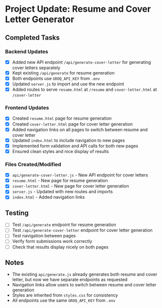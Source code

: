 # Project Update: Resume and Cover Letter Generator

## Completed Tasks

### Backend Updates
- [x] Added new API endpoint `/api/generate-cover-letter` for generating cover letters separately
- [x] Kept existing `/api/generate` for resume generation
- [x] Both endpoints use `GROQ_API_KEY` from `.env`
- [x] Updated `server.js` to import and use the new endpoint
- [x] Added routes to serve `resume.html` at `/resume` and `cover-letter.html` at `/cover-letter`

### Frontend Updates
- [x] Created `resume.html` page for resume generation
- [x] Created `cover-letter.html` page for cover letter generation
- [x] Added navigation links on all pages to switch between resume and cover letter
- [x] Updated `index.html` to include navigation to new pages
- [x] Implemented form validation and API calls for both new pages
- [x] Ensured clean styles and nice display of results

### Files Created/Modified
- [x] `api/generate-cover-letter.js` - New API endpoint for cover letters
- [x] `resume.html` - New page for resume generation
- [x] `cover-letter.html` - New page for cover letter generation
- [x] `server.js` - Updated with new routes and imports
- [x] `index.html` - Added navigation links

## Testing
- [ ] Test `/api/generate` endpoint for resume generation
- [ ] Test `/api/generate-cover-letter` endpoint for cover letter generation
- [ ] Test navigation between pages
- [ ] Verify form submissions work correctly
- [ ] Check that results display nicely on both pages

## Notes
- The existing `api/generate.js` already generates both resume and cover letter, but now we have separate endpoints as requested
- Navigation links allow users to switch between resume and cover letter generation
- Styles are inherited from `styles.css` for consistency
- All endpoints use the same `GROQ_API_KEY` from `.env`
